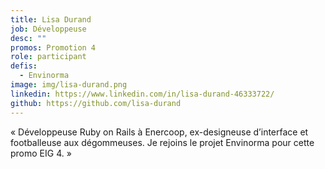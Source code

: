 ```yaml
---
title: Lisa Durand
job: Développeuse
desc: ""
promos: Promotion 4
role: participant
defis:
  - Envinorma
image: img/lisa-durand.png
linkedin: https://www.linkedin.com/in/lisa-durand-46333722/
github: https://github.com/lisa-durand
---
```

« Développeuse Ruby on Rails à Enercoop, ex-designeuse d’interface et footballeuse aux dégommeuses. Je rejoins le projet Envinorma pour cette promo EIG 4. »